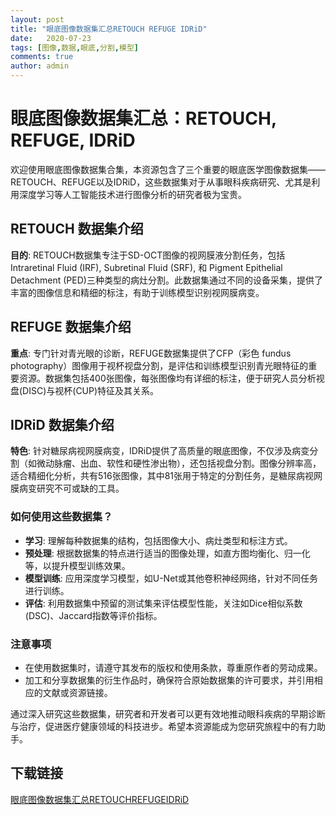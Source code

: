 ```yaml
---
layout: post
title: "眼底图像数据集汇总RETOUCH REFUGE IDRiD"
date:   2020-07-23
tags: [图像,数据,眼底,分割,模型]
comments: true
author: admin
---
```

# 眼底图像数据集汇总：RETOUCH, REFUGE, IDRiD

欢迎使用眼底图像数据集合集，本资源包含了三个重要的眼底医学图像数据集——RETOUCH、REFUGE以及IDRiD，这些数据集对于从事眼科疾病研究、尤其是利用深度学习等人工智能技术进行图像分析的研究者极为宝贵。

## RETOUCH 数据集介绍
**目的**: RETOUCH数据集专注于SD-OCT图像的视网膜液分割任务，包括Intraretinal Fluid (IRF), Subretinal Fluid (SRF), 和 Pigment Epithelial Detachment (PED)三种类型的病灶分割。此数据集通过不同的设备采集，提供了丰富的图像信息和精细的标注，有助于训练模型识别视网膜病变。

## REFUGE 数据集介绍
**重点**: 专门针对青光眼的诊断，REFUGE数据集提供了CFP（彩色 fundus photography）图像用于视杯视盘分割，是评估和训练模型识别青光眼特征的重要资源。数据集包括400张图像，每张图像均有详细的标注，便于研究人员分析视盘(DISC)与视杯(CUP)特征及其关系。

## IDRiD 数据集介绍
**特色**: 针对糖尿病视网膜病变，IDRiD提供了高质量的眼底图像，不仅涉及病变分割（如微动脉瘤、出血、软性和硬性渗出物），还包括视盘分割。图像分辨率高，适合精细化分析，共有516张图像，其中81张用于特定的分割任务，是糖尿病视网膜病变研究不可或缺的工具。

### 如何使用这些数据集？
- **学习**: 理解每种数据集的结构，包括图像大小、病灶类型和标注方式。
- **预处理**: 根据数据集的特点进行适当的图像处理，如直方图均衡化、归一化等，以提升模型训练效果。
- **模型训练**: 应用深度学习模型，如U-Net或其他卷积神经网络，针对不同任务进行训练。
- **评估**: 利用数据集中预留的测试集来评估模型性能，关注如Dice相似系数(DSC)、Jaccard指数等评价指标。

### 注意事项
- 在使用数据集时，请遵守其发布的版权和使用条款，尊重原作者的劳动成果。
- 加工和分享数据集的衍生作品时，确保符合原始数据集的许可要求，并引用相应的文献或资源链接。

通过深入研究这些数据集，研究者和开发者可以更有效地推动眼科疾病的早期诊断与治疗，促进医疗健康领域的科技进步。希望本资源能成为您研究旅程中的有力助手。

## 下载链接

[眼底图像数据集汇总RETOUCHREFUGEIDRiD](https://pan.quark.cn/s/df7b4be84487)